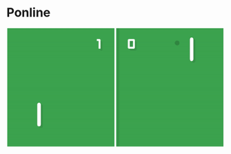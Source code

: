 # Ponline

<div style="align:center;">
<img src="https://github.com/josemorval/Ponline/blob/master/img/tennis2d.gif" width="600" />
</div>
